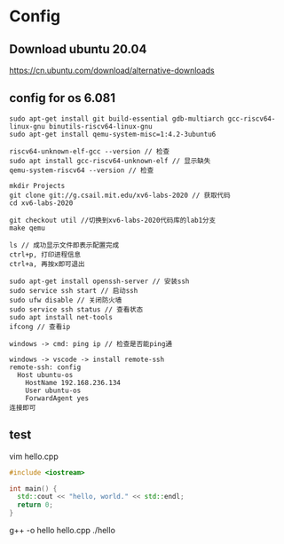 # Config

## Download ubuntu 20.04
https://cn.ubuntu.com/download/alternative-downloads

## config for os 6.081
```
sudo apt-get install git build-essential gdb-multiarch gcc-riscv64-linux-gnu binutils-riscv64-linux-gnu
sudo apt-get install qemu-system-misc=1:4.2-3ubuntu6

riscv64-unknown-elf-gcc --version // 检查
sudo apt install gcc-riscv64-unknown-elf // 显示缺失
qemu-system-riscv64 --version // 检查

mkdir Projects
git clone git://g.csail.mit.edu/xv6-labs-2020 // 获取代码
cd xv6-labs-2020

git checkout util //切换到xv6-labs-2020代码库的lab1分支
make qemu

ls // 成功显示文件即表示配置完成
ctrl+p, 打印进程信息
ctrl+a, 再按x即可退出

sudo apt-get install openssh-server // 安装ssh
sudo service ssh start // 启动ssh
sudo ufw disable // 关闭防火墙
sudo service ssh status // 查看状态
sudo apt install net-tools
ifcong // 查看ip

windows -> cmd: ping ip // 检查是否能ping通

windows -> vscode -> install remote-ssh
remote-ssh: config
  Host ubuntu-os
    HostName 192.168.236.134
    User ubuntu-os
    ForwardAgent yes
连接即可

```

## test
vim hello.cpp
```c++
#include <iostream>

int main() {
  std::cout << "hello, world." << std::endl;
  return 0;
}
```
g++ -o hello hello.cpp
./hello
